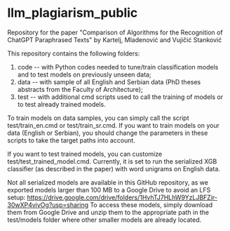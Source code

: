 # llm_plagiarism_public
Repository for the paper "Comparison of Algorithms for the Recognition of ChatGPT Paraphrased Texts" by Kartelj, Mladenović and Vujičić Stanković

This repository contains the following folders:

1. code -- with Python codes needed to tune/train classification models and to test models on previously unseen data;
2. data -- with sample of all English and Serbian data (PhD theses abstracts from the Faculty of Architecture);
3. test -- with additional cmd scripts used to call the training of models or to test already trained models.

To train models on data samples, you can simply call the script test/train_en.cmd or test/train_sr.cmd.
If you want to train models on your data (English or Serbian), you should change the parameters in these scripts to take the target paths into account.

If you want to test trained models, you can customize test/test_trained_model.cmd.
Currently, it is set to run the serialized XGB classifier (as described in the paper) with word unigrams on English data.

Not all serialized models are available in this GitHub repository, as we exported models larger than 100 MB to a Google Drive to avoid an LFS setup:
https://drive.google.com/drive/folders/1HvhTJ7HLhW9YzLJBFZir-30wXP4viyOg?usp=sharing
To access these models, simply download them from Google Drive and unzip them to the appropriate path in the test/models folder where other smaller models are already located.

